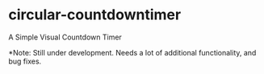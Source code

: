 circular-countdowntimer
=======================

A Simple Visual Countdown Timer

*Note: Still under development. Needs a lot of additional functionality, and bug fixes.
